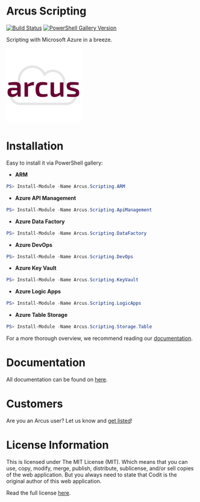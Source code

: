 # Arcus Scripting
[![Build Status](https://dev.azure.com/codit/Arcus/_apis/build/status/Commit%20builds/CI%20-%20Arcus.Scripting?branchName=master)](https://dev.azure.com/codit/Arcus/_build/latest?definitionId=843&branchName=master)
[![PowerShell Gallery Version](https://img.shields.io/powershellgallery/v/Arcus.Scripting.ARM)](https://www.powershellgallery.com/packages/Arcus.Scripting.ARM/)

Scripting with Microsoft Azure in a breeze.

![Arcus](https://raw.githubusercontent.com/arcus-azure/arcus/master/media/arcus.png)

# Installation
Easy to install it via PowerShell gallery:

- **ARM**

```powershell
PS> Install-Module -Name Arcus.Scripting.ARM
```

- **Azure API Management**

```powershell
PS> Install-Module -Name Arcus.Scripting.ApiManagement
```

- **Azure Data Factory**

```powershell
PS> Install-Module -Name Arcus.Scripting.DataFactory
```

- **Azure DevOps**

```powershell
PS> Install-Module -Name Arcus.Scripting.DevOps
```

- **Azure Key Vault**

```powershell
PS> Install-Module -Name Arcus.Scripting.KeyVault
```

- **Azure Logic Apps**

```powershell
PS> Install-Module -Name Arcus.Scripting.LogicApps
```

- **Azure Table Storage**

```powershell
PS> Install-Module -Name Arcus.Scripting.Storage.Table
```

For a more thorough overview, we recommend reading our [documentation](#documentation).

# Documentation
All documentation can be found on [here](https://scripting.arcus-azure.net/).

# Customers
Are you an Arcus user? Let us know and [get listed](https://bit.ly/become-a-listed-arcus-user)!

# License Information
This is licensed under The MIT License (MIT). Which means that you can use, copy, modify, merge, publish, distribute, sublicense, and/or sell copies of the web application. But you always need to state that Codit is the original author of this web application.

Read the full license [here](https://github.com/arcus-azure/arcus.scripting/blob/master/LICENSE).
